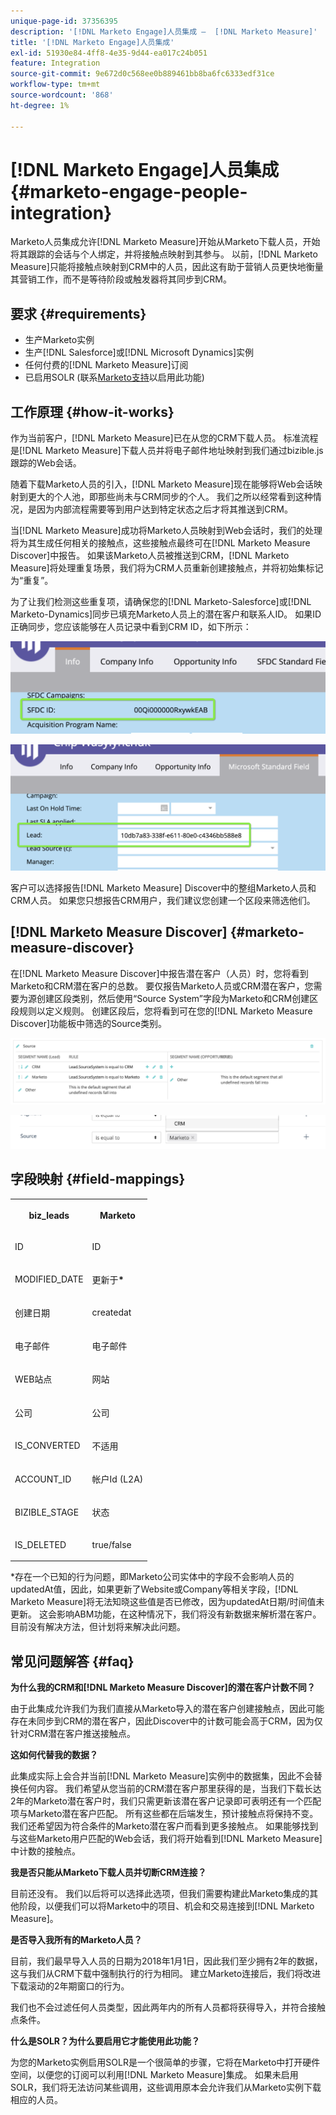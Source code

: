 ```yaml
---
unique-page-id: 37356395
description: '[!DNL Marketo Engage]人员集成 —  [!DNL Marketo Measure]'
title: '[!DNL Marketo Engage]人员集成'
exl-id: 51930e84-4ff8-4e35-9d44-ea017c24b051
feature: Integration
source-git-commit: 9e672d0c568ee0b889461bb8ba6fc6333edf31ce
workflow-type: tm+mt
source-wordcount: '868'
ht-degree: 1%

---
```


# [!DNL Marketo Engage]人员集成 {#marketo-engage-people-integration}

Marketo人员集成允许[!DNL Marketo Measure]开始从Marketo下载人员，开始将其跟踪的会话与个人绑定，并将接触点映射到其参与。 以前，[!DNL Marketo Measure]只能将接触点映射到CRM中的人员，因此这有助于营销人员更快地衡量其营销工作，而不是等待阶段或触发器将其同步到CRM。

## 要求 {#requirements}

* 生产Marketo实例
* 生产[!DNL Salesforce]或[!DNL Microsoft Dynamics]实例
* 任何付费的[!DNL Marketo Measure]订阅
* 已启用SOLR (联系[Marketo支持](https://nation.marketo.com/t5/Support/ct-p/Support)以启用此功能)

## 工作原理 {#how-it-works}

作为当前客户，[!DNL Marketo Measure]已在从您的CRM下载人员。 标准流程是[!DNL Marketo Measure]下载人员并将电子邮件地址映射到我们通过bizible.js跟踪的Web会话。

随着下载Marketo人员的引入，[!DNL Marketo Measure]现在能够将Web会话映射到更大的个人池，即那些尚未与CRM同步的个人。 我们之所以经常看到这种情况，是因为内部流程需要等到用户达到特定状态之后才将其推送到CRM。

当[!DNL Marketo Measure]成功将Marketo人员映射到Web会话时，我们的处理将为其生成任何相关的接触点，这些接触点最终可在[!DNL Marketo Measure Discover]中报告。 如果该Marketo人员被推送到CRM，[!DNL Marketo Measure]将处理重复场景，我们将为CRM人员重新创建接触点，并将初始集标记为“重复”。

为了让我们检测这些重复项，请确保您的[!DNL Marketo-Salesforce]或[!DNL Marketo-Dynamics]同步已填充Marketo人员上的潜在客户和联系人ID。 如果ID正确同步，您应该能够在人员记录中看到CRM ID，如下所示：

![](assets/5a.png)

![](assets/5b.png)

客户可以选择报告[!DNL Marketo Measure] Discover中的整组Marketo人员和CRM人员。 如果您只想报告CRM用户，我们建议您创建一个区段来筛选他们。

## [!DNL Marketo Measure Discover] {#marketo-measure-discover}

在[!DNL Marketo Measure Discover]中报告潜在客户（人员）时，您将看到Marketo和CRM潜在客户的总数。 要仅报告Marketo人员或CRM潜在客户，您需要为源创建区段类别，然后使用“Source System”字段为Marketo和CRM创建区段规则以定义规则。 创建区段后，您将看到可在您的[!DNL Marketo Measure Discover]功能板中筛选的Source类别。

![](assets/bizible-discover-1.png)

![](assets/bizible-discover-2.png)

## 字段映射 {#field-mappings}

<table> 
 <colgroup> 
  <col> 
  <col> 
 </colgroup> 
 <tbody> 
  <tr> 
   <th><p><strong>biz_leads</strong></p></th> 
   <th><p><strong>Marketo</strong></p></th> 
  </tr> 
  <tr> 
   <td><p>ID</p></td> 
   <td><p>ID</p></td> 
  </tr> 
  <tr> 
   <td><p>MODIFIED_DATE</p></td> 
   <td><p>更新于<strong>*</strong></p></td> 
  </tr> 
  <tr> 
   <td><p>创建日期</p></td> 
   <td><p>createdat</p></td> 
  </tr> 
  <tr> 
   <td><p>电子邮件</p></td> 
   <td><p>电子邮件</p></td> 
  </tr> 
  <tr> 
   <td><p>WEB站点</p></td> 
   <td><p>网站</p></td> 
  </tr> 
  <tr> 
   <td><p>公司</p></td> 
   <td><p>公司</p></td> 
  </tr> 
  <tr> 
   <td><p>IS_CONVERTED</p></td> 
   <td><p>不适用</p></td> 
  </tr> 
  <tr> 
   <td><p>ACCOUNT_ID</p></td> 
   <td><p>帐户Id (L2A)</p></td> 
  </tr> 
  <tr> 
   <td><p>BIZIBLE_STAGE</p></td> 
   <td><p>状态</p></td> 
  </tr> 
  <tr> 
   <td><p>IS_DELETED</p></td> 
   <td><p>true/false</p></td> 
  </tr> 
 </tbody> 
</table>

*存在一个已知的行为问题，即Marketo公司实体中的字段不会影响人员的updatedAt值，因此，如果更新了Website或Company等相关字段，[!DNL Marketo Measure]将无法知晓这些值是否已修改，因为updatedAt日期/时间值未更新。 这会影响ABM功能，在这种情况下，我们将没有新数据来解析潜在客户。 目前没有解决方法，但计划将来解决此问题。

## 常见问题解答 {#faq}

**为什么我的CRM和[!DNL Marketo Measure Discover]的潜在客户计数不同？**

由于此集成允许我们为我们直接从Marketo导入的潜在客户创建接触点，因此可能存在未同步到CRM的潜在客户，因此Discover中的计数可能会高于CRM，因为仅针对CRM潜在客户推送接触点。

**这如何代替我的数据？**

此集成实际上会合并当前[!DNL Marketo Measure]实例中的数据集，因此不会替换任何内容。 我们希望从您当前的CRM潜在客户那里获得的是，当我们下载长达2年的Marketo潜在客户时，我们只需更新该潜在客户记录即可表明还有一个匹配项与Marketo潜在客户匹配。 所有这些都在后端发生，预计接触点将保持不变。 我们还希望因为符合条件的Marketo潜在客户而看到更多接触点。 如果能够找到与这些Marketo用户匹配的Web会话，我们将开始看到[!DNL Marketo Measure]中计数的接触点。

**我是否只能从Marketo下载人员并切断CRM连接？**

目前还没有。 我们以后将可以选择此选项，但我们需要构建此Marketo集成的其他阶段，以便我们可以将Marketo中的项目、机会和交易连接到[!DNL Marketo Measure]。

**是否导入我所有的Marketo人员？**

目前，我们最早导入人员的日期为2018年1月1日，因此我们至少拥有2年的数据，这与我们从CRM下载中强制执行的行为相同。 建立Marketo连接后，我们将改进下载滚动的2年期窗口的行为。

我们也不会过滤任何人员类型，因此两年内的所有人员都将获得导入，并符合接触点条件。

**什么是SOLR？为什么要启用它才能使用此功能？**

为您的Marketo实例启用SOLR是一个很简单的步骤，它将在Marketo中打开硬件空间，以便您的订阅可以利用[!DNL Marketo Measure]集成。 如果未启用SOLR，我们将无法访问某些调用，这些调用原本会允许我们从Marketo实例下载相应的人员。
